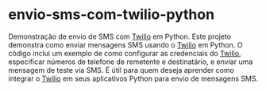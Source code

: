 # envio-sms-com-twilio-python
Demonstração de envio de SMS com 
[Twilio](https://pages.twilio.com/twilio-brand-sales-pt-2?utm_source=google&utm_medium=cpc&utm_term=twilio&utm_campaign=G_S_LATAM_Brand_Twilio_Portuguese&cq_plac=&cq_net=g&cq_pos=&cq_med=&cq_plt=gp&gad=1&gclid=CjwKCAjw38SoBhB6EiwA8EQVLtINHMjFlb_dAf6Iw6CvL70jDqqYaMxZadobyBKrxsoJc5f7RKMumRoCbpoQAvD_BwE)
em Python.
Este projeto demonstra como enviar mensagens SMS usando o 
[Twilio](https://pages.twilio.com/twilio-brand-sales-pt-2?utm_source=google&utm_medium=cpc&utm_term=twilio&utm_campaign=G_S_LATAM_Brand_Twilio_Portuguese&cq_plac=&cq_net=g&cq_pos=&cq_med=&cq_plt=gp&gad=1&gclid=CjwKCAjw38SoBhB6EiwA8EQVLtINHMjFlb_dAf6Iw6CvL70jDqqYaMxZadobyBKrxsoJc5f7RKMumRoCbpoQAvD_BwE)
em Python. O código inclui um exemplo de como configurar as credenciais do 
[Twilio](https://pages.twilio.com/twilio-brand-sales-pt-2?utm_source=google&utm_medium=cpc&utm_term=twilio&utm_campaign=G_S_LATAM_Brand_Twilio_Portuguese&cq_plac=&cq_net=g&cq_pos=&cq_med=&cq_plt=gp&gad=1&gclid=CjwKCAjw38SoBhB6EiwA8EQVLtINHMjFlb_dAf6Iw6CvL70jDqqYaMxZadobyBKrxsoJc5f7RKMumRoCbpoQAvD_BwE),
especificar números de telefone de remetente e destinatário, e enviar uma mensagem de teste via SMS. É útil para quem deseja aprender como integrar o 
[Twilio](https://pages.twilio.com/twilio-brand-sales-pt-2?utm_source=google&utm_medium=cpc&utm_term=twilio&utm_campaign=G_S_LATAM_Brand_Twilio_Portuguese&cq_plac=&cq_net=g&cq_pos=&cq_med=&cq_plt=gp&gad=1&gclid=CjwKCAjw38SoBhB6EiwA8EQVLtINHMjFlb_dAf6Iw6CvL70jDqqYaMxZadobyBKrxsoJc5f7RKMumRoCbpoQAvD_BwE)
em seus aplicativos Python para envio de mensagens SMS.

